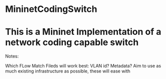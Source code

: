 # MininetCodingSwitch

# This is a Mininet Implementation of a network coding capable switch

Notes:

Which FLow Match Fileds will work best:
  VLAN id?
  Metadata?
  Aim to use as much existing infrastructure as possible, these will ease with 
